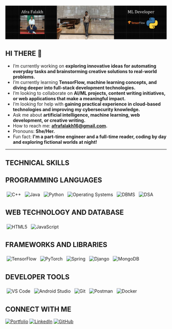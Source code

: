 ![Banner](https://raw.githubusercontent.com/afra16181falakh/afra16181falakh/main/banner.png)
## HI THERE 👋


- I’m currently working on **exploring innovative ideas for automating everyday tasks and brainstorming creative solutions to real-world problems.**  
- I’m currently learning **TensorFlow, machine learning concepts, and diving deeper into full-stack development technologies.**  
- I’m looking to collaborate on **AI/ML projects, content writing initiatives, or web applications that make a meaningful impact.**  
- I’m looking for help with **gaining practical experience in cloud-based technologies and improving my cybersecurity knowledge.**  
- Ask me about **artificial intelligence, machine learning, web development, or creative writing.**  
- How to reach me: **afrafalakh16@gmail.com.**  
- Pronouns: **She/Her.**  
- Fun fact: **I'm a part-time engineer and a full-time reader, coding by day and exploring fictional worlds at night!**  

---

## TECHNICAL SKILLS

## PROGRAMMING LANGUAGES
<p align="left">
  <img src="https://img.shields.io/badge/C%2B%2B-%2300599C.svg?style=for-the-badge&logo=c%2B%2B&logoColor=white" alt="C++" style="margin: 6px 4px;">
  <img src="https://img.shields.io/badge/Java-%23ED8B00.svg?style=for-the-badge&logo=java&logoColor=white" alt="Java" style="margin: 6px 4px;">
  <img src="https://img.shields.io/badge/Python-%2314354C.svg?style=for-the-badge&logo=python&logoColor=white" alt="Python" style="margin: 6px 4px;">
  <img src="https://img.shields.io/badge/OS-Operating%20Systems-informational?style=for-the-badge" alt="Operating Systems" style="margin: 6px 4px;">
  <img src="https://img.shields.io/badge/DBMS-Database%20Management%20Systems-informational?style=for-the-badge" alt="DBMS" style="margin: 6px 4px;">
  <img src="https://img.shields.io/badge/DSA-Data%20Structures%20and%20Algorithms-informational?style=for-the-badge" alt="DSA" style="margin: 6px 4px;">
</p>

## WEB TECHNOLOGY AND DATABASE
<p align="left">
  <img src="https://img.shields.io/badge/HTML5-%23E34F26.svg?style=for-the-badge&logo=html5&logoColor=white" alt="HTML5" style="margin: 6px 4px;">
  <img src="https://img.shields.io/badge/JavaScript-%23F7DF1E.svg?style=for-the-badge&logo=javascript&logoColor=black" alt="JavaScript" style="margin: 6px 4px;">
</p>

## FRAMEWORKS AND LIBRARIES
<p align="left">
  <img src="https://img.shields.io/badge/TensorFlow-%23FF6F00.svg?style=for-the-badge&logo=tensorflow&logoColor=white" alt="TensorFlow" style="margin: 6px 4px;">
  <img src="https://img.shields.io/badge/PyTorch-%23EE4C2C.svg?style=for-the-badge&logo=pytorch&logoColor=white" alt="PyTorch" style="margin: 6px 4px;">
  <img src="https://img.shields.io/badge/Spring-%236DB33F.svg?style=for-the-badge&logo=spring&logoColor=white" alt="Spring" style="margin: 6px 4px;">
  <img src="https://img.shields.io/badge/Django-%23092E20.svg?style=for-the-badge&logo=django&logoColor=white" alt="Django" style="margin: 6px 4px;">
  <img src="https://img.shields.io/badge/MongoDB-%2347A248.svg?style=for-the-badge&logo=mongodb&logoColor=white" alt="MongoDB" style="margin: 6px 4px;">
</p>

## DEVELOPER TOOLS
<p align="left">
  <img src="https://img.shields.io/badge/VS%20Code-%23007ACC.svg?style=for-the-badge&logo=visual-studio-code&logoColor=white" alt="VS Code" style="margin: 6px 4px;">
  <img src="https://img.shields.io/badge/Android%20Studio-%233DDC84.svg?style=for-the-badge&logo=android-studio&logoColor=white" alt="Android Studio" style="margin: 6px 4px;">
  <img src="https://img.shields.io/badge/Git-%23F05033.svg?style=for-the-badge&logo=git&logoColor=white" alt="Git" style="margin: 6px 4px;">
  <img src="https://img.shields.io/badge/Postman-%23FF6C37.svg?style=for-the-badge&logo=postman&logoColor=white" alt="Postman" style="margin: 6px 4px;">
  <img src="https://img.shields.io/badge/Docker-%232496ED.svg?style=for-the-badge&logo=docker&logoColor=white" alt="Docker" style="margin: 6px 4px;">
</p>


## CONNECT WITH ME 

[![Portfolio](https://img.shields.io/badge/Portfolio-000000?style=for-the-badge&logo=internet-explorer&logoColor=white)](https://afrafalakh.journoportfolio.com/)
[![LinkedIn](https://img.shields.io/badge/LinkedIn-0077B5?style=for-the-badge&logo=linkedin&logoColor=white)](https://www.linkedin.com/in/afra-falakh-1a997328b/)
[![GitHub](https://img.shields.io/badge/GitHub-181717?style=for-the-badge&logo=github&logoColor=white)](https://github.com/afra16181falakh)





